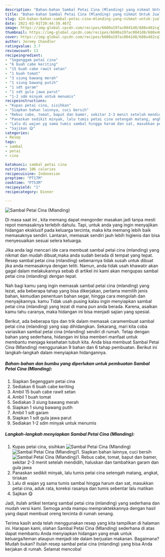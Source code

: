 ```yaml
---
description: "Bahan-bahan Sambal Petai Cina (Mlanding) yang nikmat Untuk Jualan"
title: "Bahan-bahan Sambal Petai Cina (Mlanding) yang nikmat Untuk Jualan"
slug: 424-bahan-bahan-sambal-petai-cina-mlanding-yang-nikmat-untuk-jualan
date: 2021-03-01T20:44:59.467Z
image: https://img-global.cpcdn.com/recipes/6600a197ac0041d8/680x482cq70/sambal-petai-cina-mlanding-foto-resep-utama.jpg
thumbnail: https://img-global.cpcdn.com/recipes/6600a197ac0041d8/680x482cq70/sambal-petai-cina-mlanding-foto-resep-utama.jpg
cover: https://img-global.cpcdn.com/recipes/6600a197ac0041d8/680x482cq70/sambal-petai-cina-mlanding-foto-resep-utama.jpg
author: Jeremy Chandler
ratingvalue: 3.7
reviewcount: 13
recipeingredient:
- "Segenggam petai cina"
- "6 buah cabe keriting"
- "15 buah cabe rawit setan"
- "1 buah tomat"
- "3 siung bawang merah"
- "1 siung bawang putih"
- "1 sdt garam"
- "1 sdt gula jawa parut"
- "1-2 sdm minyak untuk menumis"
recipeinstructions:
- "Kupas petai cina, sisihkan"
- "Siapkan bahan lainnya, cuci bersih"
- "Rebus cabe, tomat, baput dan bamer, sekitar 2-3 menit setelah mendidih, haluskan dan tambahkan garam dan gula jawa"
- "Panaskan sedikit minyak, lalu tumis petai cina setengah matang, angkat, tiriskan"
- "Lalu di wajan yg sama tumis sambal hingga harum dan sat, masukkan petai cina, aduk rata, koreksi rasanya dan tumis sebentar lalu matikan"
- "Sajikan 😋"
categories:
- Resep
tags:
- sambal
- petai
- cina

katakunci: sambal petai cina 
nutrition: 106 calories
recipecuisine: Indonesian
preptime: "PT17M"
cooktime: "PT53M"
recipeyield: "1"
recipecategory: Dinner

---
```



![Sambal Petai Cina (Mlanding)](https://img-global.cpcdn.com/recipes/6600a197ac0041d8/680x482cq70/sambal-petai-cina-mlanding-foto-resep-utama.jpg)

Di masa  saat ini , kita memang dapat mengorder masakan jadi tanpa mesti repot memasaknya terlebih dahulu. Tapi, untuk anda yang ingin menyajikan hidangan eksklusif pada keluarga tercinta, maka kita memang lebih baik memasaknya sendiri. Lantaran, memasak sendiri jauh lebih higienis dan bisa menyesuaikan sesuai selera keluarga.

Jika anda lagi mencari ide cara membuat sambal petai cina (mlanding) yang nikmat dan mudah dibuat,maka anda sudah berada di tempat yang tepat. Resep sambal petai cina (mlanding)  sebenarnya tidak susah untuk dibuat jika anda memasaknya dengan teliti. Namun, anda tidak usah khawatir akan gagal dalam melakukannya 
sebab di artikel ini kami akan mengupas sambal petai cina (mlanding) dengan tepat.  



Nah bagi kamu yang ingin memasak sambal petai cina (mlanding) yang lezat, ada beberapa tahap yang bisa dikerjakan, pertama memilih jenis bahan, kemudian penentuan bahan segar, hingga cara mengolah dan menyajikannya. kamu Tidak usah pusing kalau ingin menyiapkan sambal petai cina (mlanding) yang lezat di mana pun anda berada. Karena, asalkan kamu  tahu caranya, maka hidangan ini bisa menjadi sajian yang spesial.

Berikut, ada beberapa tips dan trik dalam memasak caramembuat sambal petai cina (mlanding) yang siap dihidangkan. Sekarang, mari kita coba variasikan sambal petai cina (mlanding) sendiri di rumah. Tetap dengan bahan yang sederhana, hidangan ini bisa memberi manfaat untuk membantu menjaga kesehatan tubuh kita. Anda bisa membuat Sambal Petai Cina (Mlanding) menggunakan 9 bahan dan 6 tahap pembuatan. Berikut ini langkah-langkah dalam menyiapkan hidangannya.

<!--inarticleads1-->

##### Bahan-bahan dan bumbu yang diperlukan untuk pembuatan Sambal Petai Cina (Mlanding):

1. Siapkan Segenggam petai cina
1. Sediakan 6 buah cabe keriting
1. Ambil 15 buah cabe rawit setan
1. Ambil 1 buah tomat
1. Sediakan 3 siung bawang merah
1. Siapkan 1 siung bawang putih
1. Ambil 1 sdt garam
1. Siapkan 1 sdt gula jawa parut
1. Sediakan 1-2 sdm minyak untuk menumis




<!--inarticleads2-->

##### Langkah-langkah menyiapkan Sambal Petai Cina (Mlanding):

1. Kupas petai cina, sisihkan
<img src="https://img-global.cpcdn.com/steps/5e643f413f956aab/160x128cq70/sambal-petai-cina-mlanding-langkah-memasak-1-foto.jpg" alt="Sambal Petai Cina (Mlanding)"><img src="https://img-global.cpcdn.com/steps/8178291757395074/160x128cq70/sambal-petai-cina-mlanding-langkah-memasak-1-foto.jpg" alt="Sambal Petai Cina (Mlanding)">1. Siapkan bahan lainnya, cuci bersih
<img src="https://img-global.cpcdn.com/steps/f5cb62584af55539/160x128cq70/sambal-petai-cina-mlanding-langkah-memasak-2-foto.jpg" alt="Sambal Petai Cina (Mlanding)">1. Rebus cabe, tomat, baput dan bamer, sekitar 2-3 menit setelah mendidih, haluskan dan tambahkan garam dan gula jawa
1. Panaskan sedikit minyak, lalu tumis petai cina setengah matang, angkat, tiriskan
1. Lalu di wajan yg sama tumis sambal hingga harum dan sat, masukkan petai cina, aduk rata, koreksi rasanya dan tumis sebentar lalu matikan
1. Sajikan 😋




Jadi, itulah artikel tentang  sambal petai cina (mlanding)  yang sederhana dan mudah versi kami. Semoga anda mampu mempraktekkannya dengan hasil yang dapat membuat oreng tercinta di rumah senang. 

Terima kasih anda telah menggunakan resep yang kita tampilkan di halaman ini. Harapan kami, olahan  Sambal Petai Cina (Mlanding) sederhana di atas dapat membantu Anda menyiapkan hidangan yang enak untuk keluarga/teman ataupun menjadi ide dalam berjualan makanan. Bagaimana? Mudah bukan? Itulah resep sambal petai cina (mlanding) yang bisa Anda kerjakan di rumah. Selamat mencoba!

